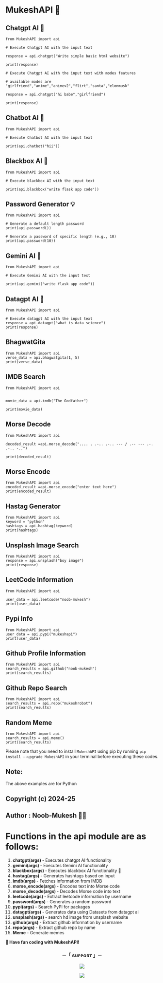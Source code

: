 # MukeshAPI 🚀

## Chatgpt AI 🤖

```
from MukeshAPI import api

# Execute Chatgpt AI with the input text

response = api.chatgpt("Write simple basic html website")

print(response)

# Execute Chatgpt AI with the input text with modes features

# available modes are "girlfriend","anime","animev2","flirt","santa","elonmusk"

response = api.chatgpt("hi babe","girlfriend")

print(response)

```

## Chatbot AI 🤖

```
from MukeshAPI import api

# Execute Chatbot AI with the input text

print(api.chatbot("hii"))
```

## Blackbox AI 🤖

```
from MukeshAPI import api

# Execute blackbox AI with the input text

print(api.blackbox("write flask app code"))
```

## Password Generator 💡

```
from MukeshAPI import api

# Generate a default length password
print(api.password())

# Generate a password of specific length (e.g., 10)
print(api.password(10))
```

## Gemini AI 🤖

```
from MukeshAPI import api

# Execute Gemini AI with the input text

print(api.gemini("write flask app code"))
```

## Datagpt AI 🤖

```
from MukeshAPI import api

# Execute datagpt AI with the input text
response = api.datagpt("what is data science")
print(response)
```

## BhagwatGita

```
from MukeshAPI import api
verse_data = api.bhagwatgita(1, 5)
print(verse_data)
```

## IMDB Search

```
from MukeshAPI import api


movie_data = api.imdb("The Godfather")

print(movie_data)
```

## Morse Decode

```
from MukeshAPI import api

decoded_result =api.morse_decode(".... . .-.. .-.. --- / .-- --- .-. .-.. -..")

print(decoded_result)
```

## Morse Encode

```
from MukeshAPI import api
encoded_result =api.morse_encode("enter text here")
print(encoded_result)
```

## Hastag Generator

```
from MukeshAPI import api
keyword = "python"
hashtags = api.hashtag(keyword)
print(hashtags)
```

## Unsplash Image Search

```
from MukeshAPI import api
response = api.unsplash("boy image")
print(response)

```

## LeetCode Information

```
from MukeshAPI import api

user_data = api.leetcode("noob-mukesh")
print(user_data)
```

## Pypi Info

```
from MukeshAPI import api
user_data = api.pypi("mukeshapi")
print(user_data)
```

## Github Profile Information

```
from MukeshAPI import api
search_results = api.github("noob-mukesh")
print(search_results)
```

## Github Repo Search

```
from MukeshAPI import api
search_results = api.repo("mukeshrobot")
print(search_results)
```

## Random Meme

```
from MukeshAPI import api
search_results = api.meme()
print(search_results)
```

Please note that you need to install `MukeshAPI` using pip by running `pip install --upgrade MukeshAPI` in your terminal before executing these codes.

## Note:

<p> The above examples are for Python </p>

## Copyright (c) 2024-25

## Author : Noob-Mukesh 👨‍💻

# Functions in the api module are as follows:

1. <b>chatgpt(args) </b>- Executes chatgpt AI functionality
2. <b>gemini(args) </b>- Executes Gemini AI functionality
3. <b>blackbox(args) </b>- Executes blackbox AI functionality 🔮
4. <b>hastag(args) </b>- Generates hashtags based on input
5. <b>imdb(args) </b>- Fetches information from IMDB
6. <b>morse_encode(args) </b>- Encodes text into Morse code
7. <b>morse_decode(args) </b>- Decodes Morse code into text
8. <b>leetcode(args) </b>- Extract leetcode information by username
9. <b>password(args) </b>- Generates a random password
10. <b>pypi(args) </b>- Search PyPI for packages
11. <b>datagpt(args) </b>- Generates data using Datasets from datagpt ai
12. <b>unsplash(args) </b>- search hd image from unsplash website
13. <b>github(args) </b> - Extract github information by username
14. <b>repo(args) </b> - Extract github repo by name
15. <b> Meme</b> - Generate memes

<b>🔗 Have fun coding with MukeshAPI! </b>

<h3 align="center">
    ─「 sᴜᴩᴩᴏʀᴛ 」─
</h3>

<p align="center">
<a href="https://telegram.me/the_support_chat"><img src="https://img.shields.io/badge/-Support%20Group-blue.svg?style=for-the-badge&logo=Telegram"></a>
</p>
<p align="center">
<a href="https://telegram.me/mr_sukkun"><img src="https://img.shields.io/badge/-Support%20Channel-blue.svg?style=for-the-badge&logo=telegram"></a>
</p>
